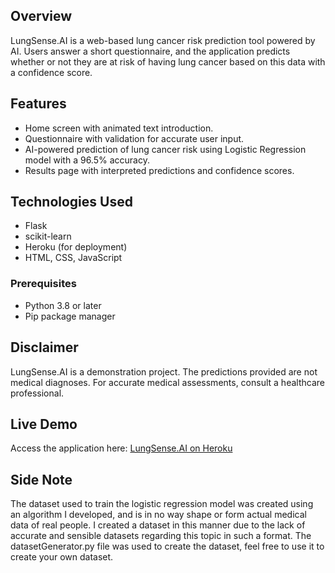## Overview
LungSense.AI is a web-based lung cancer risk prediction tool powered by AI. 
Users answer a short questionnaire, and the application predicts whether or not they are at risk of having lung cancer based on this data with a confidence score.

## Features
- Home screen with animated text introduction.
- Questionnaire with validation for accurate user input.
- AI-powered prediction of lung cancer risk using Logistic Regression model with a 
96.5% accuracy.
- Results page with interpreted predictions and confidence scores.

## Technologies Used
- Flask
- scikit-learn
- Heroku (for deployment)
- HTML, CSS, JavaScript

### Prerequisites
- Python 3.8 or later
- Pip package manager

## Disclaimer
LungSense.AI is a demonstration project. The predictions provided are not medical diagnoses.
For accurate medical assessments, consult a healthcare professional.

## Live Demo
Access the application here: [LungSense.AI on Heroku](bit.ly/lungsenseai)

## Side Note
The dataset used to train the logistic regression model was created using an algorithm I developed, and is in no way shape or form actual medical data of real people. I created a dataset in this manner due to the lack of accurate and sensible datasets regarding this topic in such a format. The datasetGenerator.py file was used to create the dataset, feel free to use it to create your own dataset.